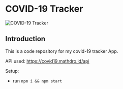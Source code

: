 # COVID-19 Tracker

![COVID-19 Tracker](https://i.ibb.co/X87BqVY/Screenshot-2020-04-13-at-10-14-58.png)


## Introduction
This is a code repository for my covid-19 tracker App. 


API used: https://covid19.mathdro.id/api

Setup:
- run ```npm i && npm start```
